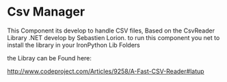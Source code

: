 Csv Manager
============

This Component its develop to handle CSV files, Based on the CsvReader Library .NET develop by Sebastien Lorion. 
to run this component you net to install the library in your IronPython Lib Folders 

the Libray can be Found here:

http://www.codeproject.com/Articles/9258/A-Fast-CSV-Reader#latup 